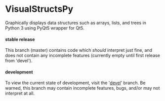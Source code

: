 # VisualStructsPy

Graphically displays data structures such as arrays, lists, and trees in Python 3 using PyQt5 wrapper for Qt5.                                                    

#### stable release

This branch (master) contains code which *should* interpret just fine, and does not contain any incomplete features 
(currently empty until first release from 'devel').  

#### development

To view the current state of development, visit the '[devel](https://github.com/chrismabon/VisualStructsPy/tree/devel)' branch.
Be warned, this branch may contain incomplete features, bugs, and/or may not interpret at all. 
